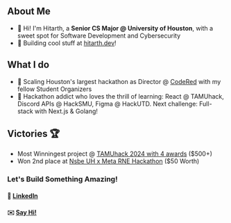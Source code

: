 ## About Me
- 👋 Hi! I'm Hitarth, a __Senior CS Major @ University of Houston__, with a sweet spot for Software Development and Cybersecurity
- 🚀 Building cool stuff at [hitarth.dev](https://hitarth.dev)!

## What I do
- 🎯 Scaling Houston's largest hackathon as Director @ [CodeRed](https://github.com/UHCodeRED) with my fellow Student Organizers
- 🌱 Hackathon addict who loves the thrill of learning: React @ TAMUhack, Discord APIs @ HackSMU, Figma @ HackUTD. Next challenge: Full-stack with Next.js & Golang!

## Victories 🏆
- Most Winningest project @ [TAMUhack 2024 with 4 awards](https://devpost.com/software/space-explorer-game) ($500+)
- Won 2nd place at [Nsbe UH x Meta RNE Hackathon](url) ($50 Worth)

### Let's Build Something Amazing!
#### 👔 [LinkedIn](https://www.linkedin.com/in/hitarth-thanki)
#### ✉️ [Say Hi!](forgewith@hitarth.dev)
